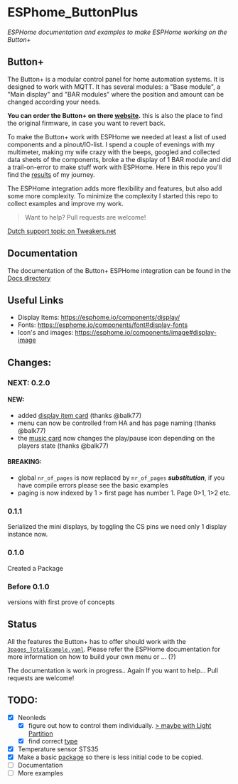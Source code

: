# ESPhome_ButtonPlus

*ESPHome documentation and examples to make ESPHome working on the Button+*

## Button+

The Button+ is a modular control panel for home automation systems. It is designed to work with MQTT. It has several modules: a "Base module", a "Main display" and "BAR modules" where the position and amount can be changed according your needs. 

__You can order the Button+ on there [website](https://button.plus).__ this is also the place to find the original firmware, in case you want to revert back.

To make the Button+ work with ESPHome we needed at least a list of used components and a pinout/IO-list. I spend a couple of evenings with my multimeter, making my wife crazy with the beeps, googled and collected data sheets of the components, broke a the display of 1 BAR module and did a trail-on-error to make stuff work with ESPHome. Here in this repo you'll find the [results](./Components) of my journey. 
 
The ESPHome integration adds more flexibility and features, but also add some more complexity. To minimize the complexity I started this repo to collect examples and improve my work.

> Want to help? Pull requests are welcome!

[Dutch support topic on Tweakers.net](https://gathering.tweakers.net/forum/list_messages/2270086)
<!-- 
[English support topic on Home Assistant Community:](https://)
TODO
 -->

## Documentation

The documentation of the Button+ ESPHome integration can be found in the [Docs directory](./Docs)

## Useful Links

* Display Items: https://esphome.io/components/display/
* Fonts: https://esphome.io/components/font#display-fonts
* Icon's and images: https://esphome.io/components/image#display-image
 
## Changes:

### NEXT: 0.2.0
#### NEW:
- added [display item card](./package/cards/display_item.md) (thanks @balk77)
- menu can now be controlled from HA and has page naming (thanks @balk77)
- the [music card](./package/cards/music.md) now changes the play/pause icon depending on the players state (thanks @balk77)

#### BREAKING:
- global `nr_of_pages` is now replaced by `nr_of_pages` ***substitution***, if you have compile errors please see the basic examples
- paging is now indexed by 1 > first page has number 1. Page 0>1, 1>2 etc.


### 0.1.1
Serialized the mini displays, by toggling the CS pins we need only 1 display instance now.

### 0.1.0
Created a Package

### Before 0.1.0
versions with first prove of concepts

## Status

All the features the Button+ has to offer should work with the [`3pages_TotalExample.yaml`](./Examples/3pages_TotalExample.yml). Please refer the ESPHome documentation for more information on how to build your own menu or ... (?)

The documentation is work in progress.. Again If you want to help... Pull requests are welcome!

## TODO:

- [x] Neonleds
	- [x] figure out how to control them individually. [> maybe with Light Partition](https://esphome.io/components/light/partition)
	- [x] find correct [type](https://esphome.io/components/light/neopixelbus.html#configuration-variables)
- [x] Temperature sensor STS35
- [x] Make a basic [package](https://esphome.io/components/packages.html) so there is less initial code to be copied.
- [ ] Documentation
- [ ] More examples
